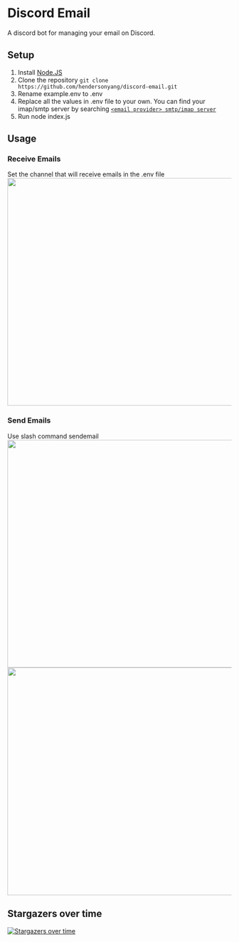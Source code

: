 # Discord Email
A discord bot for managing your email on Discord.

## Setup
1. Install [Node.JS](https://nodejs.org)
2. Clone the repository ```git clone https://github.com/hendersonyang/discord-email.git```
3. Rename example.env to .env
4. Replace all the values in .env file to your own. You can find your imap/smtp server by searching [```<email provider> smtp/imap server```](https://google.com/)
5. Run node index.js

## Usage
### Receive Emails
Set the channel that will receive emails in the .env file <br>
<img src="https://cdn.discordapp.com/attachments/791856448975405066/947379120499740682/brave_wqE7mUIC8S.png" width="512px"></img>
### Send Emails
Use slash command sendemail <br>
<img src="https://cdn.discordapp.com/attachments/791856448975405066/947597973318152212/brave_XxuNm4p3oP.png" width="512px"></img>
<img src="https://cdn.discordapp.com/attachments/791856448975405066/947597940875202602/brave_phOjOwvYZh.png" width="512px"></img>

## Stargazers over time

[![Stargazers over time](https://starchart.cc/hendersonyang/discord-email.svg)](https://starchart.cc/hendersonyang/discord-email)
